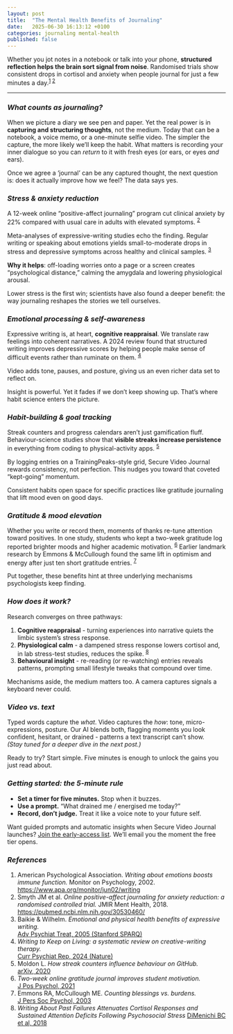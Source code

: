 ```yaml
---
layout: post
title:  "The Mental Health Benefits of Journaling"
date:   2025-06-30 16:13:12 +0100
categories: journaling mental-health
published: false
---
```


Whether you jot notes in a notebook or talk into your phone, **structured reflection helps the brain sort signal from noise**. Randomised trials show consistent drops in cortisol and anxiety when people journal for just a few minutes a day.<sup>[1](https://www.apa.org/monitor/jun02/writing) [2](https://pubmed.ncbi.nlm.nih.gov/30530460/)</sup>

---

### *What counts as journaling?*

When we picture a diary we see pen and paper. Yet the real power is in **capturing and structuring thoughts**, not the medium. Today that can be a notebook, a voice memo, or a one-minute selfie video. The simpler the capture, the more likely we’ll keep the habit. What matters is recording your inner dialogue so you can *return* to it with fresh eyes (or ears, or eyes *and* ears).

Once we agree a ‘journal’ can be any captured thought, the next question is: does it actually improve how we feel? The data says yes.

### *Stress & anxiety reduction*

A 12-week online “positive-affect journaling” program cut clinical anxiety by 22% compared with usual care in adults with elevated symptoms. <sup>[2](https://pubmed.ncbi.nlm.nih.gov/30530460/)</sup>

Meta-analyses of expressive-writing studies echo the finding. Regular writing or speaking about emotions yields small-to-moderate drops in stress and depressive symptoms across healthy and clinical samples. <sup>[3](https://sparq.stanford.edu/sites/g/files/sbiybj19021/files/media/file/baikie_wilhelm_2005_-_emotional_and_physical_health_benefits_of_expressive_writing.pdf)</sup>

**Why it helps**: off-loading worries onto a page or a screen creates “psychological distance,” calming the amygdala and lowering physiological arousal.

Lower stress is the first win; scientists have also found a deeper benefit: the way journaling reshapes the stories we tell ourselves.

### *Emotional processing & self-awareness*

Expressive writing is, at heart, **cognitive reappraisal**. We translate raw feelings into coherent narratives. A 2024 review found that structured writing improves depressive scores by helping people make sense of difficult events rather than ruminate on them. <sup>[4](https://www.nature.com/research-intelligence/nri-topic-summaries-v9/expressive-writing-and-health-outcomes)</sup>

Video adds tone, pauses, and posture, giving us an even richer data set to reflect on.

Insight is powerful. Yet it fades if we don’t keep showing up. That’s where habit science enters the picture.

### *Habit-building & goal tracking*

Streak counters and progress calendars aren’t just gamification fluff. Behaviour-science studies show that **visible streaks increase persistence** in everything from coding to physical-activity apps. <sup>[5](https://arxiv.org/abs/2006.02371)</sup>

By logging entries on a TrainingPeaks-style grid, Secure Video Journal rewards consistency, not perfection. This nudges you toward that coveted “kept-going” momentum.

Consistent habits open space for specific practices like gratitude journaling that lift mood even on good days.

### *Gratitude & mood elevation*

Whether you write or record them, moments of thanks re-tune attention toward positives. In one study, students who kept a two-week gratitude log reported brighter moods and higher academic motivation. <sup>[6](https://pubmed.ncbi.nlm.nih.gov/33980290/)</sup> Earlier landmark research by Emmons & McCullough found the same lift in optimism and energy after just ten short gratitude entries. <sup>[7](https://pubmed.ncbi.nlm.nih.gov/12585811/)</sup>

Put together, these benefits hint at three underlying mechanisms psychologists keep finding.

### *How does it work?*

Research converges on three pathways:

1. **Cognitive reappraisal** - turning experiences into narrative quiets the limbic system’s stress response.
2. **Physiological calm** - a dampened stress response lowers cortisol and, in lab stress-test studies, reduces the spike. <sup>[8](https://pmc.ncbi.nlm.nih.gov/articles/PMC5876604/)</sup>
3. **Behavioural insight** - re-reading (or re-watching) entries reveals patterns, prompting small lifestyle tweaks that compound over time.

Mechanisms aside, the medium matters too. A camera captures signals a keyboard never could.

### *Video vs. text*

Typed words capture the *what*. Video captures the *how*: tone, micro-expressions, posture. Our AI blends both, flagging moments you look confident, hesitant, or drained - patterns a text transcript can’t show.  
*(Stay tuned for a deeper dive in the next post.)*

Ready to try? Start simple. Five minutes is enough to unlock the gains you just read about.

### *Getting started: the 5-minute rule*

- **Set a timer for five minutes.** Stop when it buzzes.  
- **Use a prompt.** “What drained me / energised me today?”  
- **Record, don’t judge.** Treat it like a voice note to your future self.

Want guided prompts and automatic insights when Secure Video Journal launches? [Join the early-access list](https://www.securevideojournal.com/#mailing-list). We’ll email you the moment the free tier opens.

### *References*

1. American Psychological Association. *Writing about emotions boosts immune function.* Monitor on Psychology, 2002. <https://www.apa.org/monitor/jun02/writing>
2. Smyth JM et al. *Online positive-affect journaling for anxiety reduction: a randomised controlled trial.* JMIR Ment Health, 2018. <https://pubmed.ncbi.nlm.nih.gov/30530460/>
3. Baikie & Wilhelm. *Emotional and physical health benefits of expressive writing.*  
  [Adv Psychiat Treat, 2005 (Stanford SPARQ)](https://sparq.stanford.edu/sites/g/files/sbiybj19021/files/media/file/baikie_wilhelm_2005_-_emotional_and_physical_health_benefits_of_expressive_writing.pdf)
4. *Writing to Keep on Living: a systematic review on creative-writing therapy.*  
  [Curr Psychiat Rep, 2024 (Nature)](https://www.nature.com/research-intelligence/nri-topic-summaries-v9/expressive-writing-and-health-outcomes)
5. Moldon L. *How streak counters influence behaviour on GitHub.*  
  [arXiv, 2020](https://arxiv.org/abs/2006.02371)
6. *Two-week online gratitude journal improves student motivation.*  
  [J Pos Psychol, 2021](https://pubmed.ncbi.nlm.nih.gov/33980290/)
7. Emmons RA, McCullough ME. *Counting blessings vs. burdens.*  
  [J Pers Soc Psychol, 2003](https://pubmed.ncbi.nlm.nih.gov/12585811/)
8. *Writing About Past Failures Attenuates Cortisol Responses and Sustained Attention Deficits Following Psychosocial Stress* 
  [DiMenichi BC et al, 2018](https://pmc.ncbi.nlm.nih.gov/articles/PMC5876604/)
